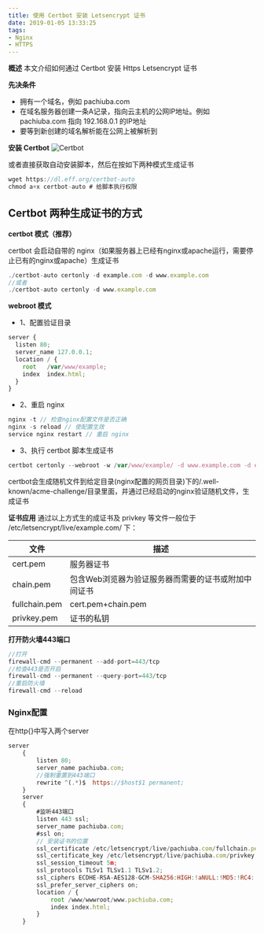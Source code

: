 ```yaml
---
title: 使用 Certbot 安装 Letsencrypt 证书
date: 2019-01-05 13:33:25
tags:
- Nginx
- HTTPS
---
```


**概述**
本文介绍如何通过 Certbot 安装 Https Letsencrypt 证书

**先决条件**
* 拥有一个域名，例如 pachiuba.com
* 在域名服务器创建一条A记录，指向云主机的公网IP地址。例如 pachiuba.com 指向 192.168.0.1 的IP地址
* 要等到新创建的域名解析能在公网上被解析到

**安装 Certbot**
![Certbot](https://pachiuba.com/img/Certbot.png)

<section class="rnrn"></section>

或者直接获取自动安装脚本，然后在按如下两种模式生成证书

```js
wget https://dl.eff.org/certbot-auto
chmod a+x certbot-auto # 给脚本执行权限
```

## **Certbot 两种生成证书的方式**

**certbot 模式（推荐）**

certbot 会启动自带的 nginx（如果服务器上已经有nginx或apache运行，需要停止已有的nginx或apache）生成证书

```js
./certbot-auto certonly -d example.com -d www.example.com
//或者
./certbot-auto certonly -d www.example.com
```

**webroot 模式**
* 1、配置验证目录
```js
server {
  listen 80;
  server_name 127.0.0.1;
  location / {
    root   /var/www/example;
    index  index.html;
  }
}
```

* 2、重启 nginx
```js
nginx -t // 检查nginx配置文件是否正确
nginx -s reload // 使配置生效
service nginx restart // 重启 nginx
```

* 3、执行 certbot 脚本生成证书
```js
certbot certonly --webroot -w /var/www/example/ -d www.example.com -d example.com -w /var/www/other -d other.example.net -d another.other.example.net
```

certbot会生成随机文件到给定目录(nginx配置的网页目录)下的/.well-known/acme-challenge/目录里面，并通过已经启动的nginx验证随机文件，生成证书

**证书应用**
通过以上方式生的成证书及 privkey 等文件一般位于 /etc/letsencrypt/live/example.com/ 下：

| 文件 | 描述 |
| ------ | ------ |
| cert.pem | 服务器证书 |
| chain.pem | 包含Web浏览器为验证服务器而需要的证书或附加中间证书 |
| fullchain.pem | cert.pem+chain.pem |
| privkey.pem | 证书的私钥 |

**打开防火墙443端口**
```js
//打开
firewall-cmd --permanent --add-port=443/tcp
//检查443是否开启
firewall-cmd --permanent --query-port=443/tcp
//重启防火墙
firewall-cmd --reload
```

### Nginx配置
在http{}中写入两个server
```js
server
    {
        listen 80;
        server_name pachiuba.com;
        //强制重置到443端口
        rewrite ^(.*)$  https://$host$1 permanent;
    }
    server
  	{
        #监听443端口
        listen 443 ssl;
        server_name pachiuba.com;
        #ssl on;
        // 安装证书的位置
        ssl_certificate /etc/letsencrypt/live/pachiuba.com/fullchain.pem;
        ssl_certificate_key /etc/letsencrypt/live/pachiuba.com/privkey.pem;
        ssl_session_timeout 5m;
        ssl_protocols TLSv1 TLSv1.1 TLSv1.2;
        ssl_ciphers ECDHE-RSA-AES128-GCM-SHA256:HIGH:!aNULL:!MD5:!RC4:!DHE;
        ssl_prefer_server_ciphers on;
        location / {
            root /www/wwwroot/www.pachiuba.com;
            index index.html;
        }
    }
```